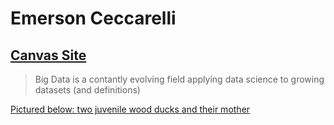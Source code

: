 # Emerson Ceccarelli
## [Canvas Site](https://sdsu.instructure.com/courses/188639)
> Big Data is a contantly evolving field applying data science to growing datasets (and definitions)
> 
[Pictured below: two juvenile wood ducks and their mother](BDA594-EmersonCeccarelli/Wood_Ducks.JPEG)
